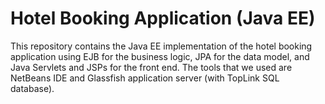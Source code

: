 Hotel Booking Application (Java EE)
===================================

This repository contains the Java EE implementation of the hotel booking application using EJB for the business logic, JPA for the data model, and Java Servlets and JSPs for the front end. The tools that we used are NetBeans IDE and Glassfish application server (with TopLink SQL database).
